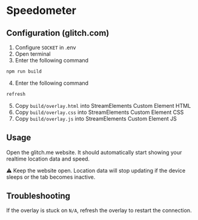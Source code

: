 # Speedometer

## Configuration (glitch.com)
1. Configure `SOCKET` in .env
2. Open terminal
3. Enter the following command
```sh
npm run build
```
4. Enter the following command 
```sh
refresh
```
5. Copy `build/overlay.html` into StreamElements Custom Element HTML
6. Copy `build/overlay.css` into StreamElements Custom Element CSS
7. Copy `build/overlay.js` into StreamElements Custom Element JS

## Usage
Open the glitch.me website. 
It should automatically start showing your realtime location data and speed.

⚠ Keep the website open.
Location data will stop updating if the device sleeps or the tab becomes inactive.

## Troubleshooting
If the overlay is stuck on `N/A`, refresh the overlay to restart the connection.